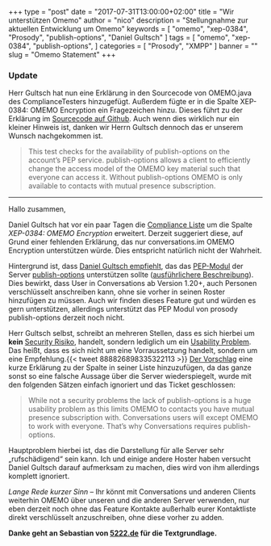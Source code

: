 +++
type = "post"
date = "2017-07-31T13:00:00+02:00"
title = "Wir unterstützen Omemo"
author = "nico"
description = "Stellungnahme zur aktuellen Entwicklung um Omemo"
keywords = [ "omemo", "xep-0384", "Prosody", "publish-options", "Daniel Gultsch" ]
tags = [
	"omemo",
	"xep-0384",
	"publish-options",
]
categories = [ "Prosody", "XMPP" ]
banner = ""
slug = "Omemo Statement"
+++
### Update
Herr Gultsch hat nun eine Erklärung in den Sourcecode von OMEMO.java des ComplianceTesters hinzugefügt. Außerdem fügte er in die Spalte XEP-0384: OMEMO Encryption ein Fragezeichen hinzu. Dieses führt zu der Erklärung im [Sourcecode auf Github](https://github.com/iNPUTmice/ComplianceTester/blob/master/src/main/java/eu/siacs/compliance/tests/OMEMO.java#L12-L17).
Auch wenn dies wirklich nur ein kleiner Hinweis ist, danken wir Herrn Gultsch dennoch das er unserem Wunsch nachgekommen ist.

<blockquote>This test checks for the availability of publish-options on the account’s PEP service. publish-options allows a client to efficiently change the access model of the OMEMO key material such that everyone can access it. Without publish-options OMEMO is only available to contacts with mutual presence subscription.</blockquote>

- - -

Hallo zusammen,

Daniel Gultsch hat vor ein paar Tagen die [Compliance Liste](https://gultsch.de/compliance_ranked.html) um die Spalte *XEP-0384: OMEMO Encryption* erweitert. Derzeit suggeriert diese, auf Grund einer fehlenden Erklärung, das nur conversations.im OMEMO Encryption unterstützen würde. Dies entspricht natürlich nicht der Wahrheit.

Hintergrund ist, dass [Daniel Gultsch empfiehlt](https://twitter.com/iNPUTmice/status/888826898335322113), das das [PEP-Modul](https://xmpp.org/extensions/xep-0163.html) der Server [publish-options](https://xmpp.org/extensions/xep-0060.html#publisher-publish-options) unterstützen sollte ([ausführlichere Beschreibung](https://gist.github.com/iNPUTmice/7c52785ed69787516abb60e31703dbd2)). Dies bewirkt, dass User in Conversations ab Version 1.20+, auch Personen verschlüsselt anschreiben kann, ohne sie vorher in seinen Roster hinzufügen zu müssen. Auch wir finden dieses Feature gut und würden es gern unterstützen, allerdings unterstützt das PEP Modul von prosody publish-options derzeit noch nicht.

Herr Gultsch selbst, schreibt an mehreren Stellen, dass es sich hierbei um **kein** [Security Risiko](https://github.com/iNPUTmice/ComplianceTester/issues/112#issuecomment-319008031), handelt, sondern lediglich um ein [Usability Problem](https://github.com/iNPUTmice/ComplianceTester/issues/112#issuecomment-319008031). Das heißt, dass es sich nicht um eine Vorraussetzung handelt, sondern um eine Empfehlung.{{< tweet 888826898335322113 >}}
[Der Vorschlag](https://github.com/iNPUTmice/ComplianceTester/issues/112) eine kurze Erklärung zu der Spalte in seiner Liste hinzuzufügen, da das ganze sonst so eine falsche Aussage über die Server wiederspiegelt, wurde mit den folgenden Sätzen einfach ignoriert und das Ticket geschlossen:

<blockquote>While not a security problems the lack of publish-options is a huge usability problem as this limits OMEMO to contacts you have mutual presence subscription with.
Conversations users will except OMEMO to work with everyone. That’s why Conversations requires publish-options.</blockquote>

Hauptproblem hierbei ist, das die Darstellung für alle Server sehr „rufschädigend“ sein kann. Ich und einige andere Hoster haben versucht Daniel Gultsch darauf aufmerksam zu machen, dies wird von ihm allerdings komplett ignoriert.

*Lange Rede kurzer Sinn* – Ihr könnt mit Conversations und anderen Clients weiterhin OMEMO über unseren und die anderen Server verwenden, nur eben derzeit noch ohne das Feature Kontakte außerhalb eurer Kontaktliste direkt verschlüsselt anzuschreiben, ohne diese vorher zu adden.


**Danke geht an Sebastian von [5222.de](https://blog.5222.de/compliance-liste-wir-unterstuetzen-omemo/) für die Textgrundlage.**
